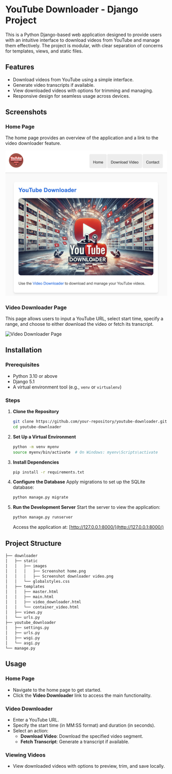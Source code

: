 # YouTube Downloader - Django Project

This is a Python Django-based web application designed to provide users with an intuitive interface to download videos from YouTube and manage them effectively. The project is modular, with clear separation of concerns for templates, views, and static files.

## Features

- Download videos from YouTube using a simple interface.
- Generate video transcripts if available.
- View downloaded videos with options for trimming and managing.
- Responsive design for seamless usage across devices.

## Screenshots

### Home Page
The home page provides an overview of the application and a link to the video downloader feature.

![Home Page](downloader/static/images/Screenshot%20home.png)

### Video Downloader Page
This page allows users to input a YouTube URL, select start time, specify a range, and choose to either download the video or fetch its transcript.

![Video Downloader Page](downloader/static/images/Screenshot%20downloader%20video.png)

## Installation

### Prerequisites
- Python 3.10 or above
- Django 5.1
- A virtual environment tool (e.g., `venv` or `virtualenv`)

### Steps

1. **Clone the Repository**
   ```bash
   git clone https://github.com/your-repository/youtube-downloader.git
   cd youtube-downloader
   ```

2. **Set Up a Virtual Environment**
   ```bash
   python -m venv myenv
   source myenv/bin/activate  # On Windows: myenv\Scripts\activate
   ```

3. **Install Dependencies**
   ```bash
   pip install -r requirements.txt
   ```

4. **Configure the Database**
   Apply migrations to set up the SQLite database:
   ```bash
   python manage.py migrate
   ```

5. **Run the Development Server**
   Start the server to view the application:
   ```bash
   python manage.py runserver
   ```

   Access the application at: [http://127.0.0.1:8000/](http://127.0.0.1:8000/)

## Project Structure

```
├── downloader
│   ├── static
│   │   ├── images
│   │   │   ├── Screenshot home.png
│   │   │   ├── Screenshot downloader video.png
│   │   └── globalstyles.css
│   ├── templates
│   │   ├── master.html
│   │   ├── main.html
│   │   ├── video_downloader.html
│   │   └── container_video.html
│   ├── views.py
│   └── urls.py
├── youtube_downloader
│   ├── settings.py
│   ├── urls.py
│   ├── wsgi.py
│   └── asgi.py
└── manage.py
```

## Usage

### Home Page
- Navigate to the home page to get started.
- Click the **Video Downloader** link to access the main functionality.

### Video Downloader
- Enter a YouTube URL.
- Specify the start time (in MM:SS format) and duration (in seconds).
- Select an action:
  - **Download Video**: Download the specified video segment.
  - **Fetch Transcript**: Generate a transcript if available.

### Viewing Videos
- View downloaded videos with options to preview, trim, and save locally.


